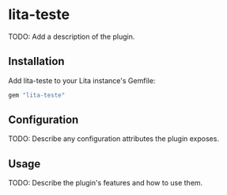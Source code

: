 # lita-teste

TODO: Add a description of the plugin.

## Installation

Add lita-teste to your Lita instance's Gemfile:

``` ruby
gem "lita-teste"
```

## Configuration

TODO: Describe any configuration attributes the plugin exposes.

## Usage

TODO: Describe the plugin's features and how to use them.
